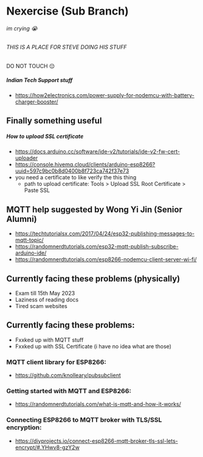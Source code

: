 # Nexercise (Sub Branch)
###### im crying 😭
###### THIS IS A PLACE FOR STEVE DOING HIS STUFF 
DO NOT TOUCH 😔
##### Indian Tech Support stuff
- https://how2electronics.com/power-supply-for-nodemcu-with-battery-charger-booster/

## Finally something useful
##### How to upload SSL certificate
- https://docs.arduino.cc/software/ide-v2/tutorials/ide-v2-fw-cert-uploader  
- https://console.hivemq.cloud/clients/arduino-esp8266?uuid=597c9bc0b8d0400b8f723ca742f37e73
- you need a certificate to like verify the this thing
  - path to upload certificate: Tools > Upload SSL Root Certificate > Paste SSL
  
## MQTT help suggested by Wong Yi Jin (Senior Alumni)
- https://techtutorialsx.com/2017/04/24/esp32-publishing-messages-to-mqtt-topic/
- https://randomnerdtutorials.com/esp32-mqtt-publish-subscribe-arduino-ide/
- https://randomnerdtutorials.com/esp8266-nodemcu-client-server-wi-fi/

## Currently facing these problems (physically)
- Exam till 15th May 2023
- Laziness of reading docs
- Tired scam websites

## Currently facing these problems:
- Fxxked up with MQTT stuff
- Fxxked up with SSL Certificate (i have no idea what are those)

### MQTT client library for ESP8266: 
- https://github.com/knolleary/pubsubclient

### Getting started with MQTT and ESP8266: 
- https://randomnerdtutorials.com/what-is-mqtt-and-how-it-works/

### Connecting ESP8266 to MQTT broker with TLS/SSL encryption: 
- https://diyprojects.io/connect-esp8266-mqtt-broker-tls-ssl-lets-encrypt/#.YHwv8-gzY2w

